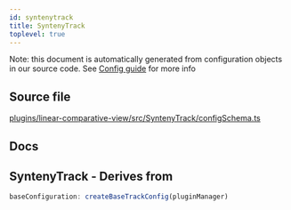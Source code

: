 ```yaml
---
id: syntenytrack
title: SyntenyTrack
toplevel: true
---
```


Note: this document is automatically generated from configuration objects in our
source code. See [Config guide](/docs/config_guide) for more info

## Source file

[plugins/linear-comparative-view/src/SyntenyTrack/configSchema.ts](https://github.com/GMOD/jbrowse-components/blob/main/plugins/linear-comparative-view/src/SyntenyTrack/configSchema.ts)

## Docs

## SyntenyTrack - Derives from

```js
baseConfiguration: createBaseTrackConfig(pluginManager)
```
